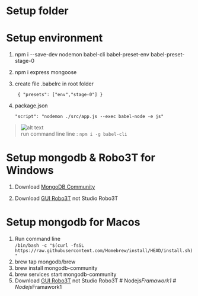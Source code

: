 # Setup folder

# Setup environment

1. npm i --save-dev nodemon babel-cli babel-preset-env babel-preset-stage-0
2. npm i express mongoose
3. create file .babelrc in root folder<br />

    ` { "presets": ["env","stage-0"] }`

4. package.json

    ` "script": "nodemon ./src/app.js --exec babel-node -e js" `

> ![alt text](./error/babel-node.jpg)
> <br />
> run command line line : `npm i -g babel-cli `

# Setup mongodb & Robo3T for Windows

1. Download [MongoDB Community](https://www.mongodb.com/try/download/community)

2. Download [GUI Robo3T](https://robomongo.org/) not Studio Robo3T

# Setup mongodb for Macos

1. Run command line <br />
   `/bin/bash -c "$(curl -fsSL https://raw.githubusercontent.com/Homebrew/install/HEAD/install.sh)"`
2. brew tap mongodb/brew
3. brew install mongodb-community
4. brew services start mongodb-community
5. Download [GUI Robo3T](https://robomongo.org/) not Studio Robo3T
#   N o d e j s _ F r a m a w o r k 1  
 #   N o d e j s _ F r a m a w o r k 1  
 
